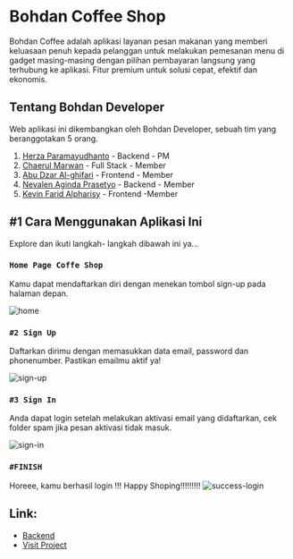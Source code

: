 # Bohdan Coffee Shop

Bohdan Coffee adalah aplikasi layanan pesan makanan yang memberi keluasaan penuh kepada pelanggan untuk melakukan pemesanan menu di gadget masing-masing dengan pilihan pembayaran langsung yang terhubung ke aplikasi. Fitur premium untuk solusi cepat, efektif dan ekonomis.

## Tentang Bohdan Developer

Web aplikasi ini dikembangkan oleh Bohdan Developer, sebuah tim yang beranggotakan 5 orang.

1. [Herza Paramayudhanto](https://github.com/herzaparam) - Backend - PM
2. [Chaerul Marwan](https://github.com/chaerulmarwan20) - Full Stack - Member
3. [Abu Dzar Al-ghifari](https://github.com/abudzr) - Frontend - Member
4. [Nevalen Aginda Prasetyo](https://github.com/nevalenaginda) - Backend - Member
5. [Kevin Farid Alpharisy](https://github.com/kevinfaridap) - Frontend -Member

## #1 Cara Menggunakan Aplikasi Ini

Explore dan ikuti langkah- langkah dibawah ini ya...

### `Home Page Coffe Shop`

Kamu dapat mendaftarkan diri dengan menekan tombol sign-up pada halaman depan.

![home](https://user-images.githubusercontent.com/74039235/114306969-dc6adf80-9b07-11eb-9cb6-8eb88642b0ae.jpg)

### `#2 Sign Up`

Daftarkan dirimu dengan memasukkan data email, password dan phonenumber. Pastikan emailmu aktif ya!

![sign-up](https://user-images.githubusercontent.com/74039235/114306979-e4c31a80-9b07-11eb-844d-2811ada73f9c.jpg)

### `#3 Sign In`

Anda dapat login setelah melakukan aktivasi email yang didaftarkan, cek folder spam jika pesan aktivasi tidak masuk.

![sign-in](https://user-images.githubusercontent.com/74039235/114306973-e12f9380-9b07-11eb-997d-f60aec33fed8.jpg)

### `#FINISH`

Horeee, kamu berhasil login !!!
Happy Shoping!!!!!!!!!
![success-login](https://user-images.githubusercontent.com/74039235/114307417-b6ded580-9b09-11eb-8195-66ebd5d1754c.jpg)

## Link:

- [Backend](https://github.com/bohdan-28/coffee-shop-backend)
- [Visit Project](https://coffee-shop-bohdan.netlify.app/)
